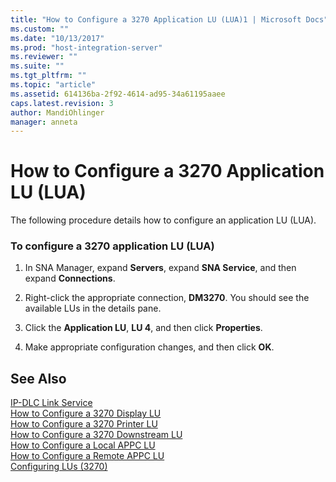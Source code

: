 ```yaml
---
title: "How to Configure a 3270 Application LU (LUA)1 | Microsoft Docs"
ms.custom: ""
ms.date: "10/13/2017"
ms.prod: "host-integration-server"
ms.reviewer: ""
ms.suite: ""
ms.tgt_pltfrm: ""
ms.topic: "article"
ms.assetid: 614136ba-2f92-4614-ad95-34a61195aaee
caps.latest.revision: 3
author: MandiOhlinger
manager: anneta
---
```

# How to Configure a 3270 Application LU (LUA)
The following procedure details how to configure an application LU (LUA).  
  
### To configure a 3270 application LU (LUA)  
  
1.  In SNA Manager, expand **Servers**, expand **SNA Service**, and then expand **Connections**.  
  
2.  Right-click the appropriate connection, **DM3270**. You should see the available LUs in the details pane.  
  
3.  Click the **Application LU**, **LU 4**, and then click **Properties**.  
  
4.  Make appropriate configuration changes, and then click **OK**.  
  
## See Also  
 [IP-DLC Link Service](../Topic/IP-DLC%20Link%20Service1.md)   
 [How to Configure a 3270 Display LU](../core/how-to-configure-a-3270-display-lu.md)   
 [How to Configure a 3270 Printer LU](../core/how-to-configure-a-3270-printer-lu.md)   
 [How to Configure a 3270 Downstream LU](../core/how-to-configure-a-3270-downstream-lu.md)   
 [How to Configure a Local APPC LU](../core/how-to-configure-a-local-appc-lu.md)   
 [How to Configure a Remote APPC LU](../core/how-to-configure-a-remote-appc-lu.md)   
 [Configuring LUs (3270)](../core/configuring-lus-3270.md)